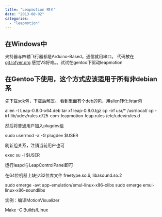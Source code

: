 ```yaml
---
title: "Leapmotion 相关"
date: "2013-08-02"
categories: 
  - "leapmotion"
---
```


## 在Windows中

夹持器与四轴飞行器都是Arduino-Based，通信就用串口。 代码放在[git.lofyer.org](http://git.lofyer.org/cgit.cgi/fun/robohand/ "http://git.lofyer.org/cgit.cgi/fun/robohand/") 感觉VS好难。。试试在gentoo下驱动leapmotion

## 在Gentoo下使用，这个方式应该适用于所有非debian系

先下载sdk包，下载后解压。 看到里面有个deb的包，用alien转化为tar包

alien -t Leap-0.8.0-x64.deb
tar xf leap-0.8.0.tgz
cp -irf usr/\* /usr/local/
cp -irf lib/udev/rules.d/25-com-leapmotion-leap.rules /etc/udev/rules.d

然后将普通用户加入plugdev组

sudo usermod -a -G plugdev $USER

刷新组关系，注销当前用户也可

exec su -l $USER

运行leapd与LeapControlPanel即可

在64位机器上缺少32位库文件 freetype.so.6, libasound.so.2

sudo emerge -avt app-emulation/emul-linux-x86-xlibs
sudo emerge emul-linux-x86-soundlibs

实例：编译MotionVisualizer

Make -C Builds/Linux
